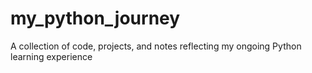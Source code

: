 # my_python_journey
A collection of code, projects, and notes reflecting my ongoing Python learning experience
